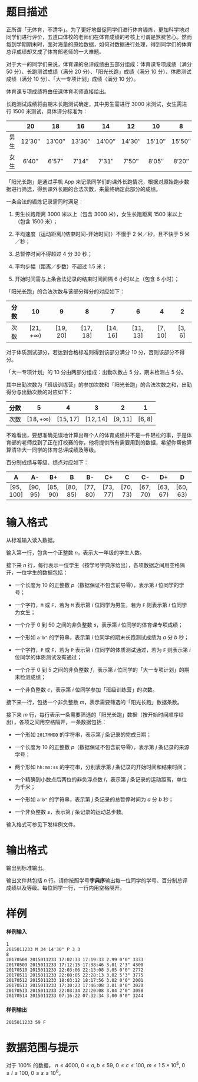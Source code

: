 
# 题目描述

正所谓「无体育，不清华」。为了更好地督促同学们进行体育锻炼，更加科学地对同学们进行评价，五道口体校的老师们在体育成绩的考核上可谓是煞费苦心。然而每到学期期末时，面对海量的原始数据，如何对数据进行处理，得到同学们的体育总评成绩却又成了体育部老师的一大难题。

对于大一的同学们来说，体育课的总评成绩由五部分组成：体育课专项成绩（满分 $50$ 分）、长跑测试成绩（满分 $20$ 分）、「阳光长跑」成绩（满分 $10$ 分）、体质测试成绩（满分 $10$ 分）、「大一专项计划」成绩（满分 $10$ 分）。

体育课专项成绩将由任课体育老师直接给出。

长跑测试成绩将由期末长跑测试确定，其中男生需进行 $3000$ 米测试，女生需进行 $1500$ 米测试，具体评分标准为：

||$20$|$18$|$16$|$14$|$12$|$10$|$8$|$6$|$4$|$2$|
| :-: | :-: | :-: | :-: | :-: | :-: | :-: | :-: | :-: | :-: | :-: |
|男生|$12'30''$|$13'00''$|$13'30''$|$14'00''$|$14'30''$|$15'10''$| $15'50''$|$16'30''$|$17'10''$|$18'00''$|
|女生|$6'40''$|$6'57''$|$7'14''$|$7'31''$|$7'50''$|$8'05''$|$8'20''$|$8'35''$|$8'50''$|$9'00''$|

「阳光长跑」是通过手机 App 来记录同学们的课外长跑情况，根据对原始跑步数据进行筛选，得到课外长跑的合法次数，来最终确定此部分的成绩。

一条合法的锻炼记录需同时满足：

1. 男生长跑距离 $3000$ 米以上（包含 $3000$ 米），女生长跑距离 $1500$ 米以上（包含 $1500$ 米）；

2. 平均速度（运动距离/(结束时间-开始时间)）不慢于 $2$ 米／秒，且不快于 $5$ 米／秒；

3. 总暂停时间不得超过 $4$ 分 $30$ 秒；

4. 平均步幅（距离／步数）不超过 $1.5$ 米；

5. 开始时间需与上条合法记录的结束时间间隔 $6$ 小时以上（包含 $6$ 小时）；

「阳光长跑」的合法次数与该部分得分的对应如下：

|分数|$10$|$9$|$8$|$7$|$6$|$4$|$2$|
| :-: | :-: | :-: | :-: | :-: | :-: | :-: | :-: |
|次数|$[21,+\infty)$|$[19,20]$|$[17,18]$|$[14,16]$|$[11,13]$|$[7,10]$|$[3,6]$|

对于体质测试部分，若达到合格标准则得到该部分满分 $10$ 分，否则该部分不得分。

「大一专项计划」的 $10$ 分由两部分组成：出勤次数占 $5$ 分，期末检测占 $5$ 分。

其中出勤次数为「班级训练营」的参加次数和「阳光长跑」的合法次数之和，出勤得分与出勤次数的对应如下：

|分数|$5$|$4$|$3$|$2$|$1$|
| :---: | :---: | :---: | :---: | :---: | :---: |
|次数|$[18,+\infty)$|$[15,17]$|$[12,14]$|$[9,11]$|$[6,8]$|

不难看出，要想准确无误地计算出每个人的体育成绩并不是一件轻松的事，于是体育部的老师找到了正在打校赛的你，他将提供所有需要用到的数据，希望你帮他算算清华大一同学的体育总评成绩及等级。

百分制成绩与等级、绩点对应如下：

|A|A-|B+|B|B-|C+|C|C-|D+|D|F|
| :---: | :---: | :---: | :---: | :---: | :---: | :---: | :---: | :---: | :---: | :---: |
|$[95, 100]$|$[90, 95)$|$[85, 90)$|$[80, 85)$|$[77, 80)$|$[73, 77)$|$[70, 73)$|$[67, 70)$|$[63, 67)$|$[60, 63)$|$[0, 60)$|

# 输入格式

从标准输入读入数据。

输入第一行，包含一个正整数 $n$，表示大一年级的学生人数。

接下来 $n$ 行，每行表示一位学生（按学号字典序给出），各项数据之间用空格隔开，一位学生的数据包括：


-  一个长度为 $10$ 的正整数 $p$（数据保证不包含前导零），表示第 $i$ 位同学的学号；

-  一个字符，`M` 或 `F`，若为 `M` 表示第 $i$ 位同学为男生，若为 `F` 则表示第 $i$ 位同学为女生；

-  一个介于 $0$ 到 $50$ 之间的非负整数 $s$，表示第 $i$ 位同学的体育课专项成绩；

-  一个形如 `a'b"` 的字符串，表示第 $i$ 位同学的期末长跑测试成绩为 $a$ 分 $b$ 秒；

-  一个字符，`P` 或 `F`，若为 `P` 表示第 $i$ 位同学的体质测试通过，若为 `F` 则表示第 $i$ 位同学的体质测试没有通过；

-  一个介于 $0$ 到 $5$ 之间的非负整数 $f$，表示第 $i$ 位同学的「大一专项计划」的期末检测成绩；

-  一个非负整数 $c$，表示第 $i$ 位同学参加「班级训练营」的次数。

接下来一行，包括一个非负整数 $m$，表示需要筛选的「阳光长跑」数据条数。

接下来 $m$ 行，每行表示一条需要筛选的「阳光长跑」数据（按开始时间顺序给出），各项之间用空格隔开，一条数据包括：

- 一个形如 `2017MMDD` 的字符串，表示第 $j$ 条记录的完成日期；

- 一个长度为 $10$ 的正整数 $p$（数据保证不包含前导零），表示第 $j$ 条记录的来源学号；

- 两个形如 `hh:mm:ss` 的字符串，分别表示第 $j$ 条记录的开始时间和结束时间；

- 一个精确到小数点后两位的非负浮点数 $l$，表示第 $j$ 条记录的运动距离，单位为千米；

- 一个形如 `a'b"` 的字符串，表示第 $j$ 条记录的总暂停时间为 $a$ 分 $b$ 秒；

- 一个非负整数 $s$，表示第 $j$ 条记录的运动总步数。

输入格式可参见下发样例文件。

# 输出格式

输出到标准输出。

输出文件共包括 $n$ 行。请你按照学号**字典序**输出每一位同学的学号、百分制总评成绩以及等级。每位同学一行，一行内用空格隔开。

# 样例

#### 样例输入

```plain
1
2015011233 M 34 14'30" P 3 3
8
20170508 2015011233 17:02:33 17:19:33 2.99 0'0" 3333
20170509 2015011233 17:12:15 17:38:46 3.01 2'3" 4300
20170510 2015011233 22:03:06 22:13:08 3.05 0'0" 2772
20170511 2015011233 22:08:05 22:28:13 3.02 5'3" 3775
20170512 2015011233 18:03:12 18:17:56 3.02 0'0" 2001
20170513 2015011233 17:30:23 17:46:08 3.01 0'0" 3020
20170513 2015011233 22:03:34 22:20:08 3.04 2'0" 3058
20170514 2015011233 07:16:22 07:32:34 3.00 0'0" 3244
```

#### 样例输出

```plain
2015011233 59 F
```

# 数据范围与提示

对于 $100\%$ 的数据，
$n\leq{{4000}},$
$0 \leq a,b \leq 59,$
$0 \leq c \leq 100,$
$m\leq{{1.5\times 10^5}},$
$0 \leq l \leq 100,$
$0 \leq  s \leq 10^6$。


